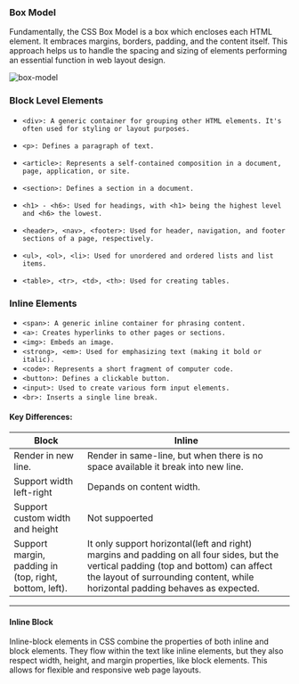 ### Box Model
Fundamentally, the CSS Box Model is a box which encloses each HTML element. It embraces margins, borders, padding, and the content itself. This approach helps us to handle the spacing and sizing of elements performing an essential function in web layout design.

![box-model](https://miro.medium.com/v2/resize:fit:1400/format:webp/1*eofyOWN5RYXmLGbiooBM7Q.png)

### Block Level Elements

- `<div>: A generic container for grouping other HTML elements. It's often used for styling or layout purposes.`

- `<p>: Defines a paragraph of text.`

- `<article>: Represents a self-contained composition in a document, page, application, or site.`

- `<section>: Defines a section in a document.`

- `<h1> - <h6>: Used for headings, with <h1> being the highest level and <h6> the lowest.`

- `<header>, <nav>, <footer>: Used for header, navigation, and footer sections of a page, respectively.`

- `<ul>, <ol>, <li>: Used for unordered and ordered lists and list items.`

- `<table>, <tr>, <td>, <th>: Used for creating tables.`

### Inline Elements

- `<span>: A generic inline container for phrasing content.`
- `<a>: Creates hyperlinks to other pages or sections.`
- `<img>: Embeds an image.`
- `<strong>, <em>: Used for emphasizing text (making it bold or italic).`
- `<code>: Represents a short fragment of computer code.`
- `<button>: Defines a clickable button.`
- `<input>: Used to create various form input elements.`
- `<br>: Inserts a single line break.`

#### Key Differences:

| Block                                             | Inline                                                                            |
| ------------------------------------------------- | --------------------------------------------------------------------------------- |
| Render in new line.                               | Render in same-line, but when there is no space available it break into new line. |
| Support width left-right                          | Depands on content width.                                                         |
| Support custom width and height                   | Not suppoerted                                                                    |
| Support margin, padding in  (top, right, bottom, left). | It only support horizontal(left and right) margins and padding on all four sides, but the vertical padding (top and bottom) can affect the layout of surrounding content, while horizontal padding behaves as expected.                                |

<hr/>

<!-- Inline-block -->

#### Inline Block

Inline-block elements in CSS combine the properties of both inline and block elements. They flow within the text like inline elements, but they also respect width, height, and margin properties, like block elements. This allows for flexible and responsive web page layouts.
